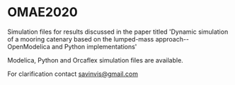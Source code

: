 # OMAE2020
Simulation files for results discussed in the paper titled 'Dynamic simulation of a mooring catenary based on the lumped-mass approach--OpenModelica and Python implementations'

Modelica, Python and Orcaflex simulation files are available.

For clarification contact savinvis@gmail.com
